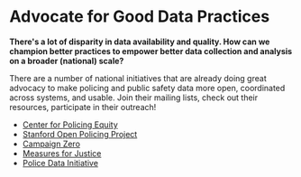 # Advocate for Good Data Practices
**There's a lot of disparity in data availability and quality. How can we champion better practices to empower better data collection and analysis on a broader (national) scale?**  

There are a number of national initiatives that are already doing great advocacy to make policing and public safety data more open, coordinated across systems, and usable.  Join their mailing lists, check out their resources, participate in their outreach!  

- [Center for Policing Equity](https://policingequity.org/)  
- [Stanford Open Policing Project](https://openpolicing.stanford.edu/)  
- [Campaign Zero](https://www.joincampaignzero.org/)  
- [Measures for Justice](https://measuresforjustice.org/)  
- [Police Data Initiative](https://www.policedatainitiative.org/)  
